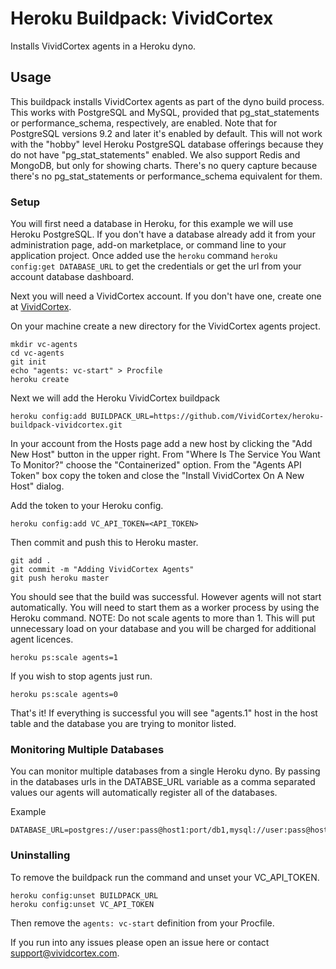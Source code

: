 # Heroku Buildpack: VividCortex

Installs VividCortex agents in a Heroku dyno.

## Usage

This buildpack installs VividCortex agents as part of the dyno build process. This works with PostgreSQL and MySQL, provided that pg_stat_statements or performance_schema, respectively, are enabled. Note that for PostgreSQL versions 9.2 and later it's enabled by default. This will not work with the "hobby" level Heroku PostgreSQL database offerings because they do not have "pg_stat_statements" enabled. We also support Redis and MongoDB, but only for showing charts. There's no query capture because there's no pg_stat_statements or performance_schema equivalent for them.

### Setup

You will first need a database in Heroku, for this example we will use Heroku PostgreSQL. If you don't have a database already add it from your administration page, add-on marketplace, or command line to your application project. Once added use the `heroku` command `heroku config:get DATABASE_URL` to get the credentials or get the url from your account database dashboard.

Next you will need a VividCortex account. If you don't have one, create one at [VividCortex](https://app.vividcortex.com).

On your machine create a new directory for the VividCortex agents project.

```
mkdir vc-agents
cd vc-agents
git init
echo "agents: vc-start" > Procfile
heroku create
```

Next we will add the Heroku VividCortex buildpack

```
heroku config:add BUILDPACK_URL=https://github.com/VividCortex/heroku-buildpack-vividcortex.git
```

In your account from the Hosts page add a new host by clicking the "Add New Host" button in the upper right. From "Where Is The Service You Want To Monitor?" choose the "Containerized" option. From the "Agents API Token" box copy the token and close the "Install VividCortex On A New Host" dialog.

Add the token to your Heroku config.

```
heroku config:add VC_API_TOKEN=<API_TOKEN>
```

Then commit and push this to Heroku master.

```
git add .
git commit -m "Adding VividCortex Agents"
git push heroku master
```

You should see that the build was successful. However agents will not start automatically. You will need to start them as a worker process by using the Heroku command. NOTE: Do not scale agents to more than 1. This will put unnecessary load on your database and you will be charged for additional agent licences.

```
heroku ps:scale agents=1
```

If you wish to stop agents just run.

```
heroku ps:scale agents=0
```

That's it! If everything is successful you will see "agents.1" host in the host table and the database you are trying to monitor listed.

### Monitoring Multiple Databases

You can monitor multiple databases from a single Heroku dyno. By passing in the databases urls in the DATABSE_URL variable as a comma separated values our agents will automatically register all of the databases.

Example

```
DATABASE_URL=postgres://user:pass@host1:port/db1,mysql://user:pass@host2:port/db2,mongo://user:pass@host3:port/db3,redis://user:pass@host3:port/db3
```

### Uninstalling

To remove the buildpack run the command and unset your VC_API_TOKEN.

```
heroku config:unset BUILDPACK_URL
heroku config:unset VC_API_TOKEN
```

Then remove the `agents: vc-start` definition from your Procfile.

If you run into any issues please open an issue here or contact support@vividcortex.com.
